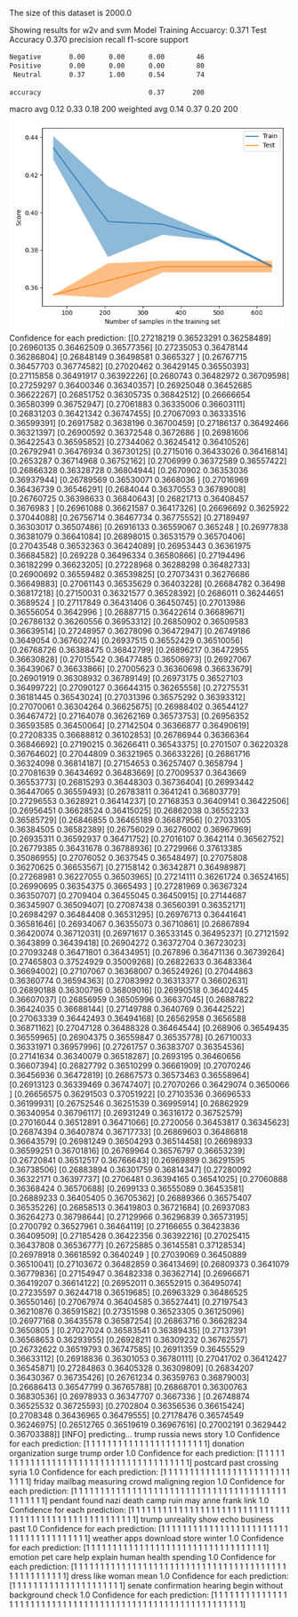 The size of this dataset is 2000.0

Showing results for w2v and svm Model
Training Accuarcy: 0.371
Test Accuracy 0.370
              precision    recall  f1-score   support

    Negative       0.00      0.00      0.00        46
    Positive       0.00      0.00      0.00        80
     Neutral       0.37      1.00      0.54        74

    accuracy                           0.37       200
   macro avg       0.12      0.33      0.18       200
weighted avg       0.14      0.37      0.20       200

![](../plots/plot_acc_20230817-1607.png)
Confidence for each prediction: [[0.27218219 0.36523291 0.36258489]
 [0.26960135 0.36462509 0.36577356]
 [0.27235053 0.36478144 0.36286804]
 [0.26848149 0.36498581 0.3665327 ]
 [0.26767715 0.36457703 0.36774582]
 [0.27020462 0.36429145 0.36550393]
 [0.27115858 0.36491917 0.36392226]
 [0.2680743  0.36482972 0.36709598]
 [0.27259297 0.36400346 0.36340357]
 [0.26925048 0.36452685 0.36622267]
 [0.26851752 0.36305735 0.36842512]
 [0.26666654 0.36580399 0.36752947]
 [0.27061883 0.36335006 0.36603111]
 [0.26831203 0.36421342 0.36747455]
 [0.27067093 0.36333516 0.36599391]
 [0.26917582 0.3638196  0.36700459]
 [0.27186137 0.36492466 0.36321397]
 [0.26900592 0.36372548 0.3672686 ]
 [0.26981606 0.36422543 0.36595852]
 [0.27344062 0.36245412 0.36410526]
 [0.26792941 0.36476934 0.36730125]
 [0.2715016  0.36433026 0.36416814]
 [0.2653287  0.36714968 0.36752162]
 [0.2706999  0.36372589 0.36557422]
 [0.26866328 0.36328728 0.36804944]
 [0.2670902  0.36353036 0.36937944]
 [0.26789569 0.36530071 0.3668036 ]
 [0.27016969 0.36436739 0.36546291]
 [0.2684044  0.36370553 0.36789008]
 [0.26760725 0.36398633 0.36840643]
 [0.26821713 0.36408457 0.3676983 ]
 [0.26961088 0.36621587 0.36417326]
 [0.26696692 0.3625922  0.37044088]
 [0.26756714 0.36467734 0.36775552]
 [0.27189497 0.36303017 0.36507486]
 [0.26916133 0.36559067 0.365248  ]
 [0.26977838 0.36381079 0.36641084]
 [0.26898015 0.36531579 0.36570406]
 [0.27043548 0.36532363 0.36424089]
 [0.26953443 0.36361975 0.36684582]
 [0.269228   0.36496334 0.36580866]
 [0.27194496 0.36182299 0.36623205]
 [0.27228968 0.36288298 0.36482733]
 [0.26900692 0.36559482 0.36539825]
 [0.27073431 0.36276686 0.36649883]
 [0.27061143 0.36535629 0.36403228]
 [0.26684782 0.36498    0.36817218]
 [0.27150031 0.36321577 0.36528392]
 [0.2686011  0.36244651 0.3689524 ]
 [0.27117849 0.36431406 0.36450745]
 [0.27013986 0.36556054 0.3642996 ]
 [0.26887715 0.36422614 0.36689671]
 [0.26786132 0.36260556 0.36953312]
 [0.26850902 0.36509583 0.36639514]
 [0.27248957 0.36278096 0.36472947]
 [0.26749186 0.3649054  0.36760274]
 [0.26937515 0.36552429 0.36510056]
 [0.26768726 0.36388475 0.36842799]
 [0.26896217 0.36472955 0.36630828]
 [0.27015542 0.36477485 0.36506973]
 [0.26927067 0.36439067 0.36633866]
 [0.27005623 0.36360698 0.36633679]
 [0.26901919 0.36308932 0.36789149]
 [0.26973175 0.36527103 0.36499722]
 [0.27090127 0.36644315 0.36265558]
 [0.27275531 0.36181445 0.36543024]
 [0.27031396 0.36575292 0.36393312]
 [0.27070061 0.36304264 0.36625675]
 [0.26988402 0.36544127 0.36467472]
 [0.27164078 0.36262169 0.36573753]
 [0.26956352 0.36593585 0.36450064]
 [0.27142504 0.36366877 0.36490619]
 [0.27208335 0.36688812 0.36102853]
 [0.26786944 0.36366364 0.36846692]
 [0.27190215 0.36266411 0.36543375]
 [0.2701507  0.36220328 0.36764602]
 [0.27044809 0.36321965 0.36633226]
 [0.26861716 0.36324098 0.36814187]
 [0.27154653 0.36257407 0.3658794 ]
 [0.27081639 0.36434692 0.36483669]
 [0.27009537 0.3643669  0.36553773]
 [0.26815293 0.36448303 0.36736404]
 [0.26993442 0.36447065 0.36559493]
 [0.26783811 0.3641241  0.36803779]
 [0.27296553 0.3628921  0.36414237]
 [0.27168353 0.36409141 0.36422506]
 [0.26956451 0.36628524 0.36415025]
 [0.26862038 0.36552233 0.36585729]
 [0.26846855 0.36465189 0.36687956]
 [0.27033105 0.36384505 0.36582389]
 [0.26756029 0.36276002 0.36967969]
 [0.26935311 0.36592937 0.36471752]
 [0.27016107 0.3642114  0.36562752]
 [0.26779385 0.36431678 0.36788936]
 [0.2729966  0.37613385 0.35086955]
 [0.27076052 0.3637545  0.36548497]
 [0.27075808 0.36270625 0.36653567]
 [0.27158142 0.36342871 0.36498987]
 [0.27268981 0.36227055 0.36503965]
 [0.27214111 0.36261724 0.36524165]
 [0.26990695 0.36354375 0.3665493 ]
 [0.27281969 0.36367324 0.36350707]
 [0.2709404  0.36455045 0.36450915]
 [0.27144687 0.36345907 0.36509407]
 [0.27087438 0.36560391 0.36352171]
 [0.26984297 0.36484408 0.36531295]
 [0.26976713 0.36441641 0.36581646]
 [0.26934067 0.36355073 0.36710861]
 [0.26867894 0.36420074 0.36712031]
 [0.26971617 0.36533145 0.36495237]
 [0.27121592 0.3643899  0.36439418]
 [0.26904272 0.36372704 0.36723023]
 [0.27093248 0.36471801 0.36434951]
 [0.267896   0.36471136 0.36739264]
 [0.27465803 0.37524929 0.35009268]
 [0.26822633 0.36483364 0.36694002]
 [0.27107067 0.36368007 0.36524926]
 [0.27044863 0.36360774 0.36594363]
 [0.27083992 0.36313377 0.36602631]
 [0.26890188 0.36300796 0.36809016]
 [0.26990518 0.36402445 0.36607037]
 [0.26856959 0.36505996 0.36637045]
 [0.26887822 0.36424035 0.36688144]
 [0.27149788 0.3640769  0.36442522]
 [0.27063339 0.36442493 0.36494168]
 [0.26562958 0.3656588  0.36871162]
 [0.27047128 0.36488328 0.36464544]
 [0.268906   0.36549435 0.36559965]
 [0.26904375 0.36559847 0.36535778]
 [0.26710033 0.36331971 0.36957996]
 [0.27261757 0.36383707 0.36354536]
 [0.27141634 0.36340079 0.36518287]
 [0.2693195  0.36460656 0.36607394]
 [0.26827792 0.36510299 0.36661909]
 [0.27070246 0.36456936 0.36472819]
 [0.26867573 0.36573463 0.36558964]
 [0.26913123 0.36339469 0.36747407]
 [0.27070266 0.36429074 0.3650066 ]
 [0.26656575 0.36291503 0.37051922]
 [0.27103536 0.36696533 0.36199931]
 [0.26752546 0.36251539 0.36995914]
 [0.26862929 0.36340954 0.36796117]
 [0.26931249 0.36316172 0.36752579]
 [0.27016044 0.36512891 0.36471066]
 [0.2720056  0.36453817 0.36345623]
 [0.26874394 0.36407874 0.36717733]
 [0.26869603 0.36486818 0.36643579]
 [0.26981249 0.36504293 0.36514458]
 [0.26698933 0.36599251 0.36701816]
 [0.26769964 0.36576797 0.36653239]
 [0.26720841 0.36512517 0.36766643]
 [0.26969899 0.36291595 0.36738506]
 [0.26883894 0.36301759 0.36814347]
 [0.27280092 0.36322171 0.36397737]
 [0.2706481  0.36394165 0.36541025]
 [0.27060888 0.36368424 0.36570688]
 [0.2699133  0.36555089 0.36453581]
 [0.26889233 0.36405405 0.36705362]
 [0.26889366 0.36575407 0.36535226]
 [0.26858513 0.36419803 0.36721684]
 [0.26937083 0.36264273 0.36798644]
 [0.27129966 0.36296839 0.36573195]
 [0.2700792  0.36527961 0.36464119]
 [0.27166655 0.36423836 0.36409509]
 [0.27185428 0.36422356 0.36392216]
 [0.27025415 0.36437808 0.36536777]
 [0.26725885 0.36145581 0.37128534]
 [0.26978918 0.36618592 0.3640249 ]
 [0.27039069 0.36450889 0.36510041]
 [0.27103672 0.36482859 0.36413469]
 [0.26809373 0.3641079  0.36779836]
 [0.27154947 0.36482338 0.36362714]
 [0.26966671 0.36419207 0.36614122]
 [0.26952011 0.36552915 0.36495074]
 [0.27235597 0.36244718 0.36519685]
 [0.26963329 0.36486525 0.36550146]
 [0.27067974 0.36404585 0.36527441]
 [0.27197543 0.36210876 0.36591582]
 [0.27351598 0.36523305 0.36125096]
 [0.26977168 0.36435578 0.36587254]
 [0.26863716 0.36628234 0.3650805 ]
 [0.27027024 0.36583541 0.36389435]
 [0.27137391 0.36568653 0.36293955]
 [0.26928211 0.36309232 0.36762557]
 [0.26732622 0.36519793 0.36747585]
 [0.26911359 0.36455529 0.36633112]
 [0.26918836 0.36301053 0.36780111]
 [0.27041702 0.36412427 0.36545871]
 [0.27284863 0.36405328 0.36309809]
 [0.26834207 0.36430367 0.36735426]
 [0.26761234 0.36359763 0.36879003]
 [0.26686413 0.36547799 0.36765788]
 [0.26868701 0.36300763 0.36830536]
 [0.26978933 0.36347707 0.3667336 ]
 [0.26748874 0.36525532 0.36725593]
 [0.2702804  0.36356536 0.36615424]
 [0.2708348  0.36436965 0.36479555]
 [0.27178476 0.36574549 0.36246975]
 [0.26512765 0.36519619 0.36967616]
 [0.27002191 0.3629442  0.36703388]]
[INFO] predicting...
trump russia news story
1.0
Confidence for each prediction: [1 1 1 1 1 1 1 1 1 1 1 1 1 1 1 1 1 1 1 1 1 1 1]
donation organization surge trump order
1.0
Confidence for each prediction: [1 1 1 1 1 1 1 1 1 1 1 1 1 1 1 1 1 1 1 1 1 1 1 1 1 1 1 1 1 1 1 1 1 1 1 1 1
 1 1]
postcard past crossing syria
1.0
Confidence for each prediction: [1 1 1 1 1 1 1 1 1 1 1 1 1 1 1 1 1 1 1 1 1 1 1 1 1 1 1 1]
friday mailbag measuring crowd maligning region
1.0
Confidence for each prediction: [1 1 1 1 1 1 1 1 1 1 1 1 1 1 1 1 1 1 1 1 1 1 1 1 1 1 1 1 1 1 1 1 1 1 1 1 1
 1 1 1 1 1 1 1 1 1 1]
pendant found nazi death camp ruin may anne frank link
1.0
Confidence for each prediction: [1 1 1 1 1 1 1 1 1 1 1 1 1 1 1 1 1 1 1 1 1 1 1 1 1 1 1 1 1 1 1 1 1 1 1 1 1
 1 1 1 1 1 1 1 1 1 1 1 1 1 1 1 1 1]
trump unreality show echo business past
1.0
Confidence for each prediction: [1 1 1 1 1 1 1 1 1 1 1 1 1 1 1 1 1 1 1 1 1 1 1 1 1 1 1 1 1 1 1 1 1 1 1 1 1
 1 1]
weather apps download store winter
1.0
Confidence for each prediction: [1 1 1 1 1 1 1 1 1 1 1 1 1 1 1 1 1 1 1 1 1 1 1 1 1 1 1 1 1 1 1 1 1 1]
emotion pet care help explain human health spending
1.0
Confidence for each prediction: [1 1 1 1 1 1 1 1 1 1 1 1 1 1 1 1 1 1 1 1 1 1 1 1 1 1 1 1 1 1 1 1 1 1 1 1 1
 1 1 1 1 1 1 1 1 1 1 1 1 1 1]
dress like woman mean
1.0
Confidence for each prediction: [1 1 1 1 1 1 1 1 1 1 1 1 1 1 1 1 1 1 1 1 1]
senate confirmation hearing begin without background check
1.0
Confidence for each prediction: [1 1 1 1 1 1 1 1 1 1 1 1 1 1 1 1 1 1 1 1 1 1 1 1 1 1 1 1 1 1 1 1 1 1 1 1 1
 1 1 1 1 1 1 1 1 1 1 1 1 1 1 1 1 1 1 1 1 1]
